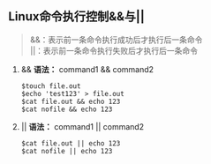 ## Linux命令执行控制&&与|| ##
> &&：表示前一条命令执行成功后才执行后一条命令  
> ||：表示前一条命令执行失败后才执行后一条命令
1. &&
    **语法：**  command1 && command2
    ```Linux
    $touch file.out
    $echo 'test123' > file.out
    $cat file.out && echo 123
    $cat nofile && echo 123
    ```
2. ||
    **语法：**  command1 || command2
    ```Linux
    $cat file.out || echo 123
    $cat nofile || echo 123
    ```
